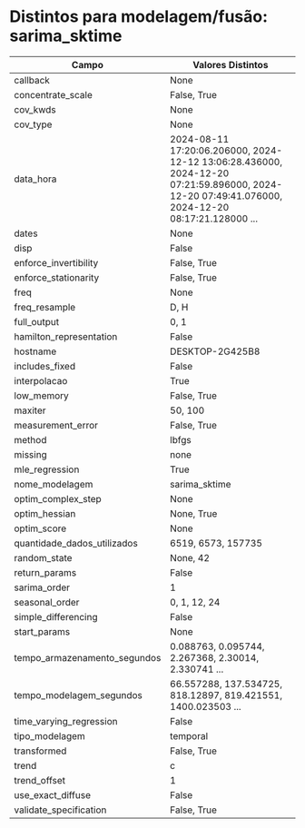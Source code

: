 # Distintos para modelagem/fusão: sarima_sktime

| Campo | Valores Distintos |
|-------|-------------------|
| callback | None |
| concentrate_scale | False, True |
| cov_kwds | None |
| cov_type | None |
| data_hora | 2024-08-11 17:20:06.206000, 2024-12-12 13:06:28.436000, 2024-12-20 07:21:59.896000, 2024-12-20 07:49:41.076000, 2024-12-20 08:17:21.128000 ... |
| dates | None |
| disp | False |
| enforce_invertibility | False, True |
| enforce_stationarity | False, True |
| freq | None |
| freq_resample | D, H |
| full_output | 0, 1 |
| hamilton_representation | False |
| hostname | DESKTOP-2G425B8 |
| includes_fixed | False |
| interpolacao | True |
| low_memory | False, True |
| maxiter | 50, 100 |
| measurement_error | False, True |
| method | lbfgs |
| missing | none |
| mle_regression | True |
| nome_modelagem | sarima_sktime |
| optim_complex_step | None |
| optim_hessian | None, True |
| optim_score | None |
| quantidade_dados_utilizados | 6519, 6573, 157735 |
| random_state | None, 42 |
| return_params | False |
| sarima_order | 1 |
| seasonal_order | 0, 1, 12, 24 |
| simple_differencing | False |
| start_params | None |
| tempo_armazenamento_segundos | 0.088763, 0.095744, 2.267368, 2.30014, 2.330741 ... |
| tempo_modelagem_segundos | 66.557288, 137.534725, 818.12897, 819.421551, 1400.023503 ... |
| time_varying_regression | False |
| tipo_modelagem | temporal |
| transformed | False, True |
| trend | c |
| trend_offset | 1 |
| use_exact_diffuse | False |
| validate_specification | False, True |

